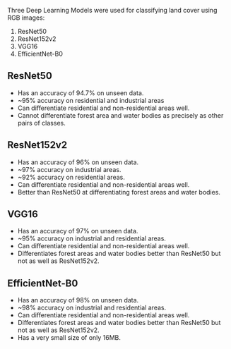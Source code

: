 Three Deep Learning Models were used for classifying land cover using RGB images:
1. ResNet50
2. ResNet152v2
3. VGG16
4. EfficientNet-B0

## ResNet50

- Has an accuracy of 94.7% on unseen data.
- ~95% accuracy on residential and industrial areas 
- Can differentiate residential and non-residential areas well.
- Cannot differentiate forest area and water bodies as precisely as other pairs of classes.

## ResNet152v2

- Has an accuracy of 96% on unseen data.
- ~97% accuracy on industrial areas.    
- ~92% accuracy on residential areas.    
- Can differentiate residential and non-residential areas well.
- Better than ResNet50 at differentiating forest areas and water bodies.

## VGG16

- Has an accuracy of 97% on unseen data.
- ~95% accuracy on industrial and residential areas.
- Can differentiate residential and non-residential areas well.
- Differentiates forest areas and water bodies better than ResNet50 but not as well as ResNet152v2.

## EfficientNet-B0
- Has an accuracy of 98% on unseen data.
- ~98% accuracy on industrial and residential areas.
- Can differentiate residential and non-residential areas well.
- Differentiates forest areas and water bodies better than ResNet50 but not as well as ResNet152v2.
- Has a very small size of only 16MB.